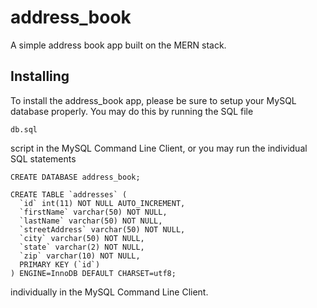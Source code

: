 # address_book

A simple address book app built on the MERN stack.

## Installing

To install the address_book app, please be sure to setup your MySQL database properly. You may do this by running the SQL file
```
db.sql
```
script in the MySQL Command Line Client, or you may run the individual SQL statements
```
CREATE DATABASE address_book;
```
```
CREATE TABLE `addresses` (
  `id` int(11) NOT NULL AUTO_INCREMENT,
  `firstName` varchar(50) NOT NULL,
  `lastName` varchar(50) NOT NULL,
  `streetAddress` varchar(50) NOT NULL,
  `city` varchar(50) NOT NULL,
  `state` varchar(2) NOT NULL,
  `zip` varchar(10) NOT NULL,
  PRIMARY KEY (`id`)
) ENGINE=InnoDB DEFAULT CHARSET=utf8;
```
individually in the MySQL Command Line Client.